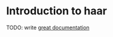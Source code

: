 # Introduction to haar

TODO: write [great documentation](http://jacobian.org/writing/great-documentation/what-to-write/)
